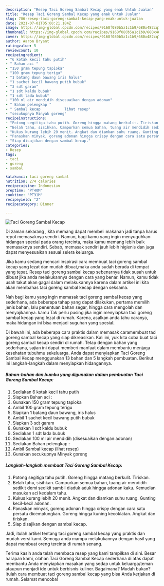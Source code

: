 ```yaml
---
description: "Resep Taci Goreng Sambal Kecap yang enak Untuk Jualan"
title: "Resep Taci Goreng Sambal Kecap yang enak Untuk Jualan"
slug: 706-resep-taci-goreng-sambal-kecap-yang-enak-untuk-jualan
date: 2021-07-01T05:00:21.184Z
image: https://img-global.cpcdn.com/recipes/9168f080b5a1c1b9/680x482cq70/taci-goreng-sambal-kecap-foto-resep-utama.jpg
thumbnail: https://img-global.cpcdn.com/recipes/9168f080b5a1c1b9/680x482cq70/taci-goreng-sambal-kecap-foto-resep-utama.jpg
cover: https://img-global.cpcdn.com/recipes/9168f080b5a1c1b9/680x482cq70/taci-goreng-sambal-kecap-foto-resep-utama.jpg
author: Aaron Bryant
ratingvalue: 5
reviewcount: 10
recipeingredient:
- "6 kotak kecil tahu putih"
- " Bahan aci "
- "150 gram tepung tapioka"
- "100 gram tepung terigu"
- "1 batang daun bawang iris halus"
- "1 sachet kecil bawang putih bubuk"
- "3 sdt garam"
- "1 sdt kaldu bubuk"
- "1 sdt lada bubuk"
- "100 ml air mendidih disesuaikan dengan adonan"
- " Bahan pelengkap "
- " Sambal kecap           lihat resep"
- "secukupnya Minyak goreng"
recipeinstructions:
- "Potong segitiga tahu putih. Goreng hingga matang berkulit. Tiriskan."
- "Belah tahu, sisihkan. Campurkan semua bahan, tuang air mendidih sedikit demi sedikit sambil diaduk aduk hingga adonan kaku. Kemudian masukan aci kedalam tahu."
- "Kukus kurang lebih 20 menit. Angkat dan diamkan suhu ruang. Gunting kecil-kecil adonan."
- "Panaskan minyak, goreng adonan hingga crispy dengan cara satu persatu dicemplungkan. Goreng hingga kuning kecoklatan. Angkat dan tiriskan."
- "Siap disajikan dengan sambal kecap."
categories:
- Resep
tags:
- taci
- goreng
- sambal

katakunci: taci goreng sambal 
nutrition: 274 calories
recipecuisine: Indonesian
preptime: "PT40M"
cooktime: "PT31M"
recipeyield: "2"
recipecategory: Dinner

---
```



![Taci Goreng Sambal Kecap](https://img-global.cpcdn.com/recipes/9168f080b5a1c1b9/680x482cq70/taci-goreng-sambal-kecap-foto-resep-utama.jpg)

Di zaman  sekarang , kita memang dapat membeli makanan jadi tanpa harus repot memasaknya sendiri. Namun, bagi kamu yang ingin menyuguhkan hidangan special pada orang tercinta, maka kamu memang lebih baik memasaknya sendiri. Sebab, memasak sendiri jauh lebih higienis dan juga dapat menyesuaikan sesuai selera keluarga.

Jika kamu sedang mencari inspirasi cara membuat taci goreng sambal kecap yang lezat dan mudah dibuat,maka anda sudah berada di tempat yang tepat. Resep taci goreng sambal kecap  sebenarnya tidak susah untuk dibuat jika anda melakukannya dengan cara yang benar. Namun, kamu tidak usah takut akan gagal dalam melakukannya 
karena dalam artikel ini kita akan membahas taci goreng sambal kecap dengan seksama.  



Nah bagi kamu yang ingin memasak taci goreng sambal kecap yang sederhana, ada beberapa tahap yang dapat dilakukan, pertama memilih jenis bahan, lalu penentuan bahan segar, hingga cara mengolah dan menyajikannya. kamu Tak perlu pusing jika ingin menyiapkan taci goreng sambal kecap yang lezat di rumah. Karena, asalkan anda  tahu caranya, maka hidangan ini bisa menjadi suguhan yang spesial.

Di bawah ini, ada beberapa cara praktis  dalam memasak caramembuat taci goreng sambal kecap yang siap dikreasikan. Kali ini, yuk kita coba buat taci goreng sambal kecap sendiri di rumah. Tetap dengan bahan yang sederhana, sajian ini dapat memberi manfaat dalam membantu menjaga kesehatan tubuhmu sekeluarga. Anda dapat menyiapkan Taci Goreng Sambal Kecap menggunakan 13 bahan dan 5 langkah pembuatan. Berikut ini langkah-langkah dalam menyiapkan hidangannya.

<!--inarticleads1-->

##### Bahan-bahan dan bumbu yang digunakan dalam pembuatan Taci Goreng Sambal Kecap:

1. Sediakan 6 kotak kecil tahu putih
1. Siapkan  Bahan aci :
1. Gunakan 150 gram tepung tapioka
1. Ambil 100 gram tepung terigu
1. Siapkan 1 batang daun bawang, iris halus
1. Ambil 1 sachet kecil bawang putih bubuk
1. Siapkan 3 sdt garam
1. Gunakan 1 sdt kaldu bubuk
1. Sediakan 1 sdt lada bubuk
1. Sediakan 100 ml air mendidih (disesuaikan dengan adonan)
1. Sediakan  Bahan pelengkap :
1. Ambil  Sambal kecap           (lihat resep)
1. Gunakan secukupnya Minyak goreng




<!--inarticleads2-->

##### Langkah-langkah membuat Taci Goreng Sambal Kecap:

1. Potong segitiga tahu putih. Goreng hingga matang berkulit. Tiriskan.
1. Belah tahu, sisihkan. Campurkan semua bahan, tuang air mendidih sedikit demi sedikit sambil diaduk aduk hingga adonan kaku. Kemudian masukan aci kedalam tahu.
1. Kukus kurang lebih 20 menit. Angkat dan diamkan suhu ruang. Gunting kecil-kecil adonan.
1. Panaskan minyak, goreng adonan hingga crispy dengan cara satu persatu dicemplungkan. Goreng hingga kuning kecoklatan. Angkat dan tiriskan.
1. Siap disajikan dengan sambal kecap.




Jadi, itulah artikel tentang  taci goreng sambal kecap  yang praktis dan mudah versi kami. Semoga anda mampu melakukannya dengan hasil yang dapat membuat oreng tercinta di rumah senang. 

Terima kasih anda telah membaca resep yang kami tampilkan di sini. Besar harapan kami, olahan  Taci Goreng Sambal Kecap sederhana di atas dapat membantu Anda menyiapkan masakan yang sedap untuk keluarga/teman ataupun menjadi ide untuk berbisnis kuliner. Bagaimana? Mudah bukan? Itulah cara membuat taci goreng sambal kecap yang bisa Anda kerjakan di rumah. Selamat mencoba!

